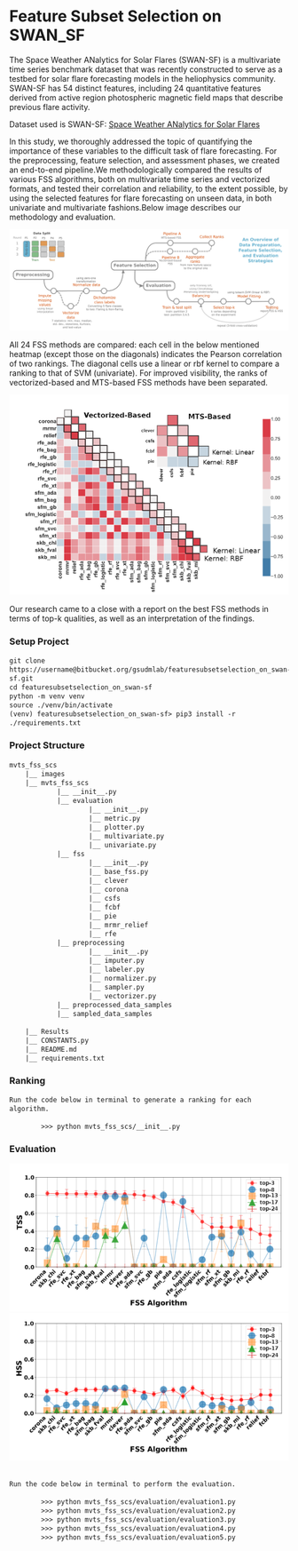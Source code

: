 # Feature Subset Selection on SWAN_SF

The Space Weather ANalytics for Solar Flares (SWAN-SF) is a multivariate time series benchmark dataset that was recently constructed to serve as a testbed for solar flare forecasting models in the heliophysics community. SWAN-SF has 54 distinct features, including 24 quantitative features derived from active region photospheric magnetic field maps that describe previous flare activity.

Dataset used is SWAN-SF: [Space Weather ANalytics for Solar Flares](https://dataverse.harvard.edu/dataset.xhtml?persistentId=doi:10.7910/DVN/EBCFKM)

In this study, we thoroughly addressed the topic of quantifying the importance of these variables to the difficult task of flare forecasting. For the preprocessing, feature selection, and assessment phases, we created an end-to-end pipeline.We methodologically compared the results of various FSS algorithms, both on multivariate time series and vectorized formats, and tested their correlation and reliability, to the extent possible, by using the selected features for flare forecasting on unseen data, in both univariate and multivariate fashions.Below image describes our methodology and evaluation.

![Methodology](/images/methodology.jpg)

All 24 FSS methods are compared: each cell in the below mentioned heatmap (except those on the diagonals) indicates the Pearson correlation of two rankings. The diagonal cells use a linear or rbf kernel to compare a ranking to that of SVM (univariate). For improved visibility, the ranks of vectorized-based and MTS-based FSS methods have been separated.

![heatmap](/images/heatmap.PNG)

Our research came to a close with a report on the best FSS methods in terms of top-k qualities, as well as an interpretation of the findings.



### Setup Project

```
git clone https://username@bitbucket.org/gsudmlab/featuresubsetselection_on_swan-sf.git
cd featuresubsetselection_on_swan-sf
python -m venv venv
source ./venv/bin/activate
(venv) featuresubsetselection_on_swan-sf> pip3 install -r ./requirements.txt

```

### Project Structure

```
mvts_fss_scs
    |__ images
    |__ mvts_fss_scs
            |__ __init__.py
            |__ evaluation
                    |__ __init__.py
                    |__ metric.py
                    |__ plotter.py
                    |__ multivariate.py
                    |__ univariate.py
            |__ fss
                    |__ __init__.py
                    |__ base_fss.py
                    |__ clever
                    |__ corona
                    |__ csfs
                    |__ fcbf
                    |__ pie
                    |__ mrmr_relief
                    |__ rfe
            |__ preprocessing
                    |__ __init__.py
                    |__ imputer.py
                    |__ labeler.py
                    |__ normalizer.py
                    |__ sampler.py
                    |__ vectorizer.py
            |__ preprocessed_data_samples
            |__ sampled_data_samples

    |__ Results
    |__ CONSTANTS.py
    |__ README.md
    |__ requirements.txt
```
### Ranking

```
Run the code below in terminal to generate a ranking for each algorithm.

        >>> python mvts_fss_scs/__init__.py

```

### Evaluation
![Tss rbf](images/Tss.PNG) ![Hss rbf](images/hss.PNG)
```

Run the code below in terminal to perform the evaluation.

        >>> python mvts_fss_scs/evaluation/evaluation1.py
        >>> python mvts_fss_scs/evaluation/evaluation2.py
        >>> python mvts_fss_scs/evaluation/evaluation3.py
        >>> python mvts_fss_scs/evaluation/evaluation4.py
        >>> python mvts_fss_scs/evaluation/evaluation5.py
        

```